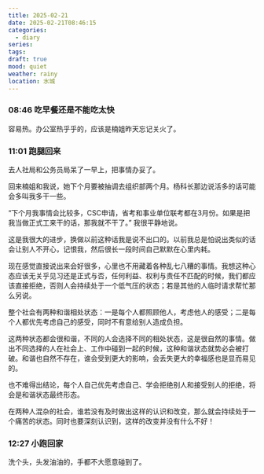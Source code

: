 ```yaml
---
title: 2025-02-21
date: 2025-02-21T08:46:15
categories:
  - diary
series: 
tags: 
draft: true
mood: quiet
weather: rainy
location: 水城
---
```



### 08:46 吃早餐还是不能吃太快

容易热。办公室热乎乎的，应该是楠姐昨天忘记关火了。

### 11:01 跑腿回来

去人社局和公务员局呆了一早上，把事情办妥了。

回来楠姐和我说，她下个月要被抽调去组织部两个月。杨科长那边说活多的话可能会多叫我多干一些。

“下个月我事情会比较多，CSC申请，省考和事业单位联考都在3月份。如果是把我当做正式工来干的话，那我就不干了。” 我很平静地说。

这是我很大的进步，换做以前这种话我是说不出口的。以前我总是怕说出类似的话会让别人不开心，记恨我，然后很长一段时间自己默默在心里内耗。

现在感觉直接说出来会好很多，心里也不用藏着各种乱七八糟的事情。我想这种心态应该无关乎见习还是正式与否，任何利益、权利与责任不匹配的时候，我们都应该直接拒绝，否则人会持续处于一个低气压的状态；若是其他的人临时请求帮忙那么另说。

整个社会有两种和谐相处状态：一是每个人都照顾他人，考虑他人的感受；二是每个人都优先考虑自己的感受，同时不有意给别人造成负担。

这两种状态都会很和谐，不同的人会选择不同的相处状态，这是很自然的事情。做出不同选择的人在社会上、工作中碰到一起的时候，这种和谐状态就势必会被打破。和谐也自然不存在，谁会受到更大的影响，会丢失更大的幸福感也是显而易见的。

也不难得出结论，每个人自己优先考虑自己、学会拒绝别人和接受别人的拒绝，将会是和谐状态最终形态。

在两种人混杂的社会，谁若没有及时做出这样的认识和改变，那么就会持续处于一个痛苦的状态。同时也要深刻认识到，这样的改变并没有什么不好！

### 12:27 小跑回家

洗个头，头发油油的，手都不大愿意碰到了。
